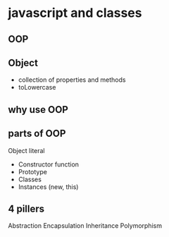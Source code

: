 # javascript and classes

## OOP

## Object 
- collection of properties and methods
- toLowercase

## why use OOP

## parts of OOP
Object literal

- Constructor function 
- Prototype
- Classes
- Instances (new, this)


## 4 pillers

Abstraction
Encapsulation
Inheritance
Polymorphism 